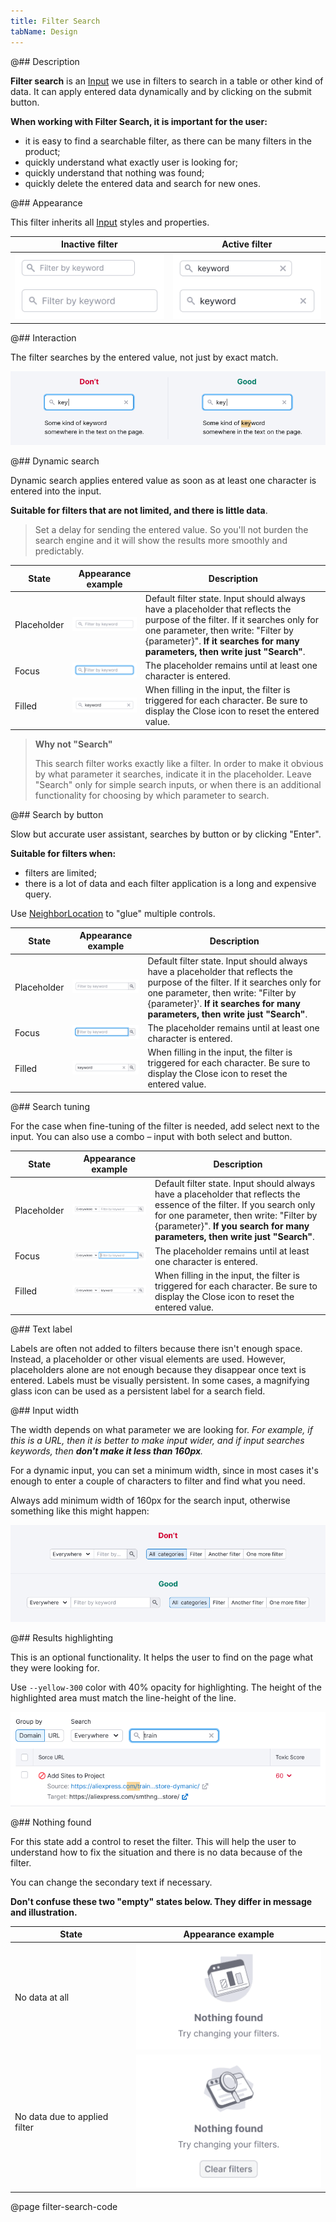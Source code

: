 ```yaml
---
title: Filter Search
tabName: Design
---
```


@## Description

**Filter search** is an [Input](/components/input/) we use in filters to search in a table or other kind of data. It can apply entered data dynamically and by clicking on the submit button.

**When working with Filter Search, it is important for the user:**

- it is easy to find a searchable filter, as there can be many filters in the product;
- quickly understand what exactly user is looking for;
- quickly understand that nothing was found;
- quickly delete the entered data and search for new ones.

@## Appearance

This filter inherits all [Input](/components/input/) styles and properties.

| Inactive filter                                | Active filter                               |
| ---------------------------------------------- | ------------------------------------------- |
| ![](static/filters-default.png) | ![](static/filters-active.png) |

@## Interaction

The filter searches by the entered value, not just by exact match.

![](static/search-results.png)

@## Dynamic search

Dynamic search applies entered value as soon as at least one character is entered into the input.

**Suitable for filters that are not limited, and there is little data**.

> Set a delay for sending the entered value. So you'll not burden the search engine and it will show the results more smoothly and predictably.

| State       | Appearance example                                 | Description                                                                                                                                                                                                                                        |
| ----------- | -------------------------------------------------- | -------------------------------------------------------------------------------------------------------------------------------------------------------------------------------------------------------------------------------------------------- |
| Placeholder | ![](static/placeholder.png) | Default filter state. Input should always have a placeholder that reflects the purpose of the filter. If it searches only for one parameter, then write: "Filter by {parameter}". **If it searches for many parameters, then write just "Search"**. |
| Focus       | ![](static/focus.png)             | The placeholder remains until at least one character is entered.                                                                                                                                                                                   |
| Filled      | ![](static/filled.png)           | When filling in the input, the filter is triggered for each character. Be sure to display the Close icon to reset the entered value.                                                                                                               |

> **Why not "Search"**
>
> This search filter works exactly like a filter. In order to make it obvious by what parameter it searches, indicate it in the placeholder. Leave "Search" only for simple search inputs, or when there is an additional functionality for choosing by which parameter to search.

@## Search by button

Slow but accurate user assistant, searches by button or by clicking "Enter".

**Suitable for filters when:**

- filters are limited;
- there is a lot of data and each filter application is a long and expensive query.

Use [NeighborLocation](/utils/neighbor-location/) to "glue" multiple controls.

| State       | Appearance example                                        | Description                                                                                                                                                                                                                                        |
| ----------- | --------------------------------------------------------- | -------------------------------------------------------------------------------------------------------------------------------------------------------------------------------------------------------------------------------------------------- |
| Placeholder | ![](static/placeholder-button.png) | Default filter state. Input should always have a placeholder that reflects the purpose of the filter. If it searches only for one parameter, then write: "Filter by {parameter}'. **If it searches for many parameters, then write just "Search"**. |
| Focus       | ![](static/focus-button.png)             | The placeholder remains until at least one character is entered.                                                                                                                                                                                   |
| Filled      | ![](static/filled-button.png)           | When filling in the input, the filter is triggered for each character. Be sure to display the Close icon to reset the entered value.                                                                                                               |

@## Search tuning

For the case when fine-tuning of the filter is needed, add select next to the input. You can also use a combo – input with both select and button.

| State       | Appearance example                                        | Description                                                                                                                                                                                                                                      |
| ----------- | --------------------------------------------------------- | ------------------------------------------------------------------------------------------------------------------------------------------------------------------------------------------------------------------------------------------------ |
| Placeholder | ![](static/placeholder-select.png) | Default filter state. Input should always have a placeholder that reflects the essence of the filter. If you search only for one parameter, then write: "Filter by {parameter}". **If you search for many parameters, then write just "Search"**. |
| Focus       | ![](static/focus-select.png)             | The placeholder remains until at least one character is entered.                                                                                                                                                                                 |
| Filled      | ![](static/filled-select.png)           | When filling in the input, the filter is triggered for each character. Be sure to display the Close icon to reset the entered value.                                                                                                             |

@## Text label

Labels are often not added to filters because there isn't enough space. Instead, a placeholder or other visual elements are used. However, placeholders alone are not enough because they disappear once text is entered. Labels must be visually persistent. In some cases, a magnifying glass icon can be used as a persistent label for a search field.

@## Input width

The width depends on what parameter we are looking for. _For example, if this is a URL, then it is better to make input wider, and if input searches keywords, then **don't make it less than 160px**._

For a dynamic input, you can set a minimum width, since in most cases it's enough to enter a couple of characters to filter and find what you need.

Always add minimum width of 160px for the search input, otherwise something like this might happen:

![](static/filter-search-yes-no.png)

@## Results highlighting

This is an optional functionality. It helps the user to find on the page what they were looking for.

Use `--yellow-300` color with 40% opacity for highlighting. The height of the highlighted area must match the line-height of the line.

![](static/highlighting.png)

@## Nothing found

For this state add a control to reset the filter. This will help the user to understand how to fix the situation and there is no data because of the filter.

You can change the secondary text if necessary.

**Don't confuse these two "empty" states below. They differ in message and illustration.**

| State                         | Appearance example            |
| ----------------------------- | ----------------------------- |
| No data at all                | ![](static/empty-no-data.png) |
| No data due to applied filter | ![](static/empty-filter.png)  |

@page filter-search-code
